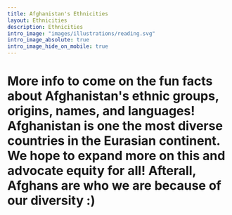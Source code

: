 ```yaml
---
title: Afghanistan's Ethnicities
layout: Ethnicities
description: Ethnicities
intro_image: "images/illustrations/reading.svg"
intro_image_absolute: true
intro_image_hide_on_mobile: true
---
```



# More info to come on the fun facts about Afghanistan's ethnic groups, origins, names, and languages! Afghanistan is one the most diverse countries in the Eurasian continent. We hope to expand more on this and advocate equity for all! Afterall, Afghans are who we are because of our diversity :)
